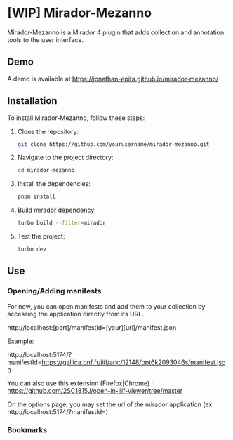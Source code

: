 #  [WIP] Mirador-Mezanno

Mirador-Mezanno is a Mirador 4 plugin that adds collection and annotation tools to the user interface.

## Demo

A demo is available at https://jonathan-epita.github.io/mirador-mezanno/

## Installation

To install Mirador-Mezanno, follow these steps:

1. Clone the repository:
    ```sh
    git clone https://github.com/yourusername/mirador-mezanno.git
    ```
2. Navigate to the project directory:
    ```sh
    cd mirador-mezanno
    ```
3. Install the dependencies:
    ```sh
    pnpm install
    ```
4. Build mirador dependency:
    ```sh
    turbo build --filter=mirador
    ```
5. Test the project:
    ```sh
    turbo dev
    ```
## Use

### Opening/Adding manifests
For now, you can open manifests and add them to your collection by accessing the application directly from its URL.

http://localhost:[port]/manifestId=[your][url]/manifest.json

Example:

http://localhost:5174/?manifestId=https://gallica.bnf.fr/iiif/ark:/12148/bpt6k2093046s/manifest.json

You can also use this extension (Firefox|Chrome) :
https://github.com/2SC1815J/open-in-iiif-viewer/tree/master

On the options page, you may set the url of the mirador application (ex: http://localhost:5174/?manifestId=)

### Bookmarks